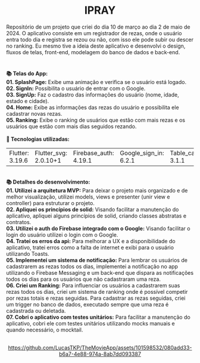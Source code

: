 <h1 align="center">IPRAY</h1>
<div>
Repositório de um projeto que criei do dia 10 de março ao dia 2 de maio de 2024.
O aplicativo consiste em um registrador de rezas, onde o usuário entra todo dia e registra se rezou ou não, com isso ele pode  subir ou descer no ranking.
Eu mesmo tive a ideia deste aplicativo e desenvolvi o design, fluxos de telas, front-end, modelagem do banco de dados e back-end.
</div>  


#

<div align="left"> 
  <strong>📚 Telas do App:</strong>
</div>

<div align="left"> 
   <strong>01. SplashPage:</strong> Exibe uma animação e verifica se o usuário está logado.
</div>

<div align="left"> 
   <strong>02. SignIn:</strong> Possibilita o usuário de entrar com o Google.
</div>

<div align="left"> 
   <strong>03. SignUp:</strong> Faz o cadastro das informações do usuário (nome, idade, estado e cidade).
</div>

<div align="left"> 
   <strong>04. Home:</strong> Exibe as informações das rezas do usuário e possibilita ele cadastrar novas rezas.
</div>

<div align="left"> 
   <strong>05. Ranking:</strong> Exibe o ranking de usuários que estão com mais rezas e os usuários que estão com mais dias seguidos rezando.
</div>

<br/>
    
<div align="left">  
  <strong> 💼 Tecnologias utilizadas: </strong>
</div>

<table align="center">
 <tr>
  <td>Flutter: 3.19.6</td>  
  <td>Flutter_svg: 2.0.10+1</td>
  <td>Firebase_auth: 4.19.1</td>
  <td>Google_sign_in: 6.2.1</td>
  <td>Table_calendar: 3.1.1</td>
  <td>Supabase: 2.5.0</td>
  <td>Flutter_dotenv: 5.1.0</td>
  <td>Mocktail: 1.0.3</td>
  <td>Firebase_messaging: 14.9.1</td>
  <td>Flutter_local_notifications: 17.1.0</td>
 </tr>
</table>

</br>
<div align="left"> 
  <strong>📚 Detalhes do desenvolvimento:</strong>
</div>

<div align="left"> 
   <strong>01. Utilizei a arquitetura MVP:</strong> Para deixar o projeto mais organizado e de melhor visualização, utilizei models, views e presenter (unir view e controller) para estruturar o projeto.
</div>

<div align="left"> 
   <strong>02. Apliquei os princípios de solid:</strong> Visando facilitar a manutenção do aplicativo, apliquei alguns princípios de solid, criando classes abstratas e contratos.
</div>

<div align="left"> 
   <strong>03. Utilizei o auth do Firebase integrado com o Google:</strong> Visando facilitar o login do usuário utilizei o login com o Google.
</div>

<div align="left"> 
   <strong>04. Tratei os erros da api:</strong> Para melhorar a UX e a disponibilidade do aplicativo, tratei erros como a falta de internet e exibi para o usuário utilizando Toasts.
</div>

<div align="left"> 
   <strong>05. Implementei um sistema de notificação:</strong> Para lembrar os usuários de cadastrarem as rezas todos os dias, implementei a notificação no app utilizando o Firebase Messaging e um back-end que dispara as notificações todos os dias para os usuários que não cadastraram uma reza.
</div>

<div align="left"> 
   <strong>06. Criei um Ranking:</strong> Para influenciar os usuários a cadastrarem suas rezas todos os dias, criei um sistema de ranking onde é possível competir por rezas totais e rezas seguidas. Para cadastrar as rezas seguidas, criei um trigger no banco de dados, executado sempre que uma reza é cadastrada ou deletada.
</div>

<div align="left"> 
   <strong>07. Cobri o aplicativo com testes unitários:</strong> Para facilitar a manutenção do aplicativo, cobri ele com testes unitários utilizando mocks manuais e quando necessário, o mocktail.
</div>

<br />

<div align="center">


https://github.com/LucasTKP/TheMovieApp/assets/101598532/080add33-b6a7-4e88-974a-8ab7dd093387

</div>
